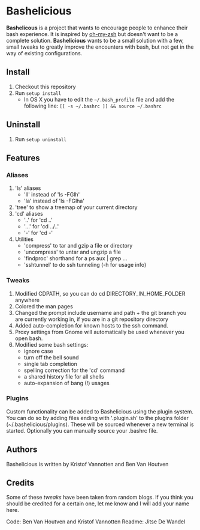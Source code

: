 # Bashelicious

**Bashelicous** is a project that wants to encourage people to enhance their bash experience.
It is inspired by [oh-my-zsh](https://github.com/robbyrussell/oh-my-zsh) but doesn't want to be a complete solution. 
**Bashelicious** wants to be a small solution with a few, small tweaks to greatly improve the encounters with bash, but not get in the way of existing configurations.

## Install

1. Checkout this repository
2. Run `setup install`
   * In OS X you have to edit the `~/.bash_profile` file and add the following line: `[[ -s ~/.bashrc ]] && source ~/.bashrc`

## Uninstall

1. Run `setup uninstall`

## Features

### Aliases

1. 'ls' aliases
   * 'll' instead of 'ls -FGlh'
   * 'la' instead of 'ls -FGlha'
2. 'tree' to show a treemap of your current directory
3. 'cd' aliases
   * '..' for 'cd ..'
   * '...' for 'cd ../..'
   * '-' for 'cd -'
4. Utilities
   * 'compress' to tar and gzip a file or directory
   * 'uncompress' to untar and ungzip a file
   * 'findproc' shorthand for a ps aux | grep ...
   * 'sshtunnel' to do ssh tunneling (-h for usage info)

### Tweaks

1. Modified CDPATH, so you can do cd DIRECTORY_IN_HOME_FOLDER anywhere
2. Colored the man pages
3. Changed the prompt include username and path + the git branch you are currently working in, if you are in a git repository directory
4. Added auto-completion for known hosts to the ssh command.
5. Proxy settings from Gnome will automatically be used whenever you open bash.
6. Modified some bash settings:
	- ignore case
	- turn off the bell sound
	- single tab completion
	- spelling correction for the 'cd' command
	- a shared history file for all shells
	- auto-expansion of bang (!) usages

### Plugins

Custom functionality can be added to Bashelicious using the plugin system. You can do so by adding files ending with '.plugin.sh' to the plugins folder (~/.bashelicious/plugins).
These will be sourced whenever a new terminal is started. Optionally you can manually source your .bashrc file.

## Authors

Bashelicious is written by Kristof Vannotten and Ben Van Houtven

## Credits

Some of these *tweaks* have been taken from random blogs. If you think you should be credited for a certain one, let me know and I will add your name here.

Code: Ben Van Houtven and Kristof Vannotten
Readme: Jitse De Wandel
